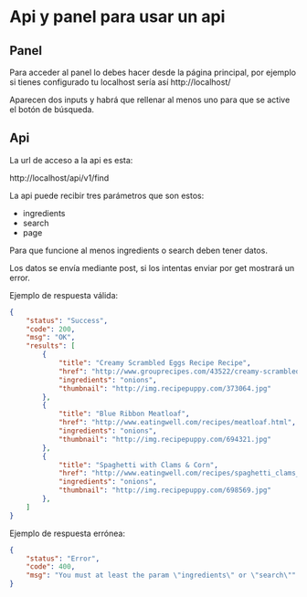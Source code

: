 # Api y panel para usar un api

## Panel

Para acceder al panel lo debes hacer desde la página principal, por ejemplo si tienes configurado tu localhost sería así http://localhost/

Aparecen dos inputs y habrá que rellenar al menos uno para que se active el botón de búsqueda.

## Api

La url de acceso a la api es esta:

http://localhost/api/v1/find

La api puede recibir tres parámetros que son estos:

* ingredients
* search
* page

Para que funcione al menos ingredients o search deben tener datos.

Los datos se envía mediante post, si los intentas enviar por get mostrará un error.

Ejemplo de respuesta válida:

```json
{
    "status": "Success",
    "code": 200,
    "msg": "OK",
    "results": [
        {
            "title": "Creamy Scrambled Eggs Recipe Recipe",
            "href": "http://www.grouprecipes.com/43522/creamy-scrambled-eggs-recipe.html",
            "ingredients": "onions",
            "thumbnail": "http://img.recipepuppy.com/373064.jpg"
        },
        {
            "title": "Blue Ribbon Meatloaf",
            "href": "http://www.eatingwell.com/recipes/meatloaf.html",
            "ingredients": "onions",
            "thumbnail": "http://img.recipepuppy.com/694321.jpg"
        },
        {
            "title": "Spaghetti with Clams & Corn",
            "href": "http://www.eatingwell.com/recipes/spaghetti_clams_corn.html",
            "ingredients": "onions",
            "thumbnail": "http://img.recipepuppy.com/698569.jpg"
        },
    ]
}
```

Ejemplo de respuesta errónea:

```json
{
    "status": "Error",
    "code": 400,
    "msg": "You must at least the param \"ingredients\" or \"search\""
}
```